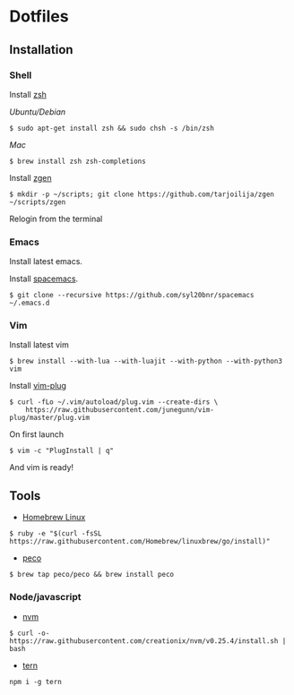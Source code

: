 # Dotfiles

## Installation

### Shell

Install [zsh](http://www.zsh.org/)

*Ubuntu/Debian*

    $ sudo apt-get install zsh && sudo chsh -s /bin/zsh 

*Mac*

    $ brew install zsh zsh-completions
    
Install [zgen](https://github.com/tarjoilija/zgen)

    $ mkdir -p ~/scripts; git clone https://github.com/tarjoilija/zgen ~/scripts/zgen

Relogin from the terminal


### Emacs

Install latest emacs.

Install [spacemacs](https://github.com/syl20bnr/spacemacs).

    $ git clone --recursive https://github.com/syl20bnr/spacemacs ~/.emacs.d


### Vim

Install latest vim

    $ brew install --with-lua --with-luajit --with-python --with-python3 vim

Install [vim-plug](https://github.com/junegunn/vim-plug)

    $ curl -fLo ~/.vim/autoload/plug.vim --create-dirs \
        https://raw.githubusercontent.com/junegunn/vim-plug/master/plug.vim

On first launch

    $ vim -c "PlugInstall | q"

And vim is ready!

## Tools

* [Homebrew Linux](https://github.com/Homebrew/linuxbrew)

```
$ ruby -e "$(curl -fsSL https://raw.githubusercontent.com/Homebrew/linuxbrew/go/install)"
```

* [peco](https://github.com/peco/peco)

```
$ brew tap peco/peco && brew install peco
```

### Node/javascript

* [nvm](https://github.com/creationix/nvm)

```
$ curl -o- https://raw.githubusercontent.com/creationix/nvm/v0.25.4/install.sh | bash
```

* [tern](http://ternjs.net/)

```
npm i -g tern
```
